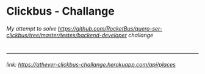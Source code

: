 # Clickbus - Challange

###### My attempt to solve https://github.com/RocketBus/quero-ser-clickbus/tree/master/testes/backend-developer challange
#
#
----

###### link: https://athever-clickbus-challange.herokuapp.com/api/places